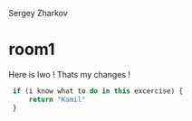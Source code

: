 

Sergey Zharkov

# room1


Here is Iwo ! Thats my changes !
```javascript
 if (i know what to do in this excercise) {
     return "Kamil"
 }
```
